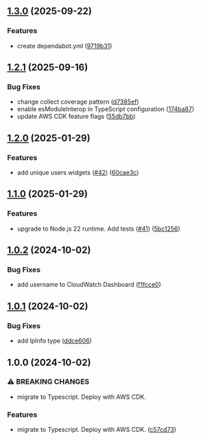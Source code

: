 ## [1.3.0](https://github.com/sturman/ip-address-location-bot/compare/v1.2.1...v1.3.0) (2025-09-22)

### Features

* create dependabot.yml ([9719b31](https://github.com/sturman/ip-address-location-bot/commit/9719b311a5b86d35428723693285f5444f4f00df))

## [1.2.1](https://github.com/sturman/ip-address-location-bot/compare/v1.2.0...v1.2.1) (2025-09-16)

### Bug Fixes

* change collect coverage pattern ([d7385ef](https://github.com/sturman/ip-address-location-bot/commit/d7385efa51a190895bdbe780253577289e1582ee))
* enable esModuleInterop in TypeScript configuration ([174ba87](https://github.com/sturman/ip-address-location-bot/commit/174ba87b0f80df1b6d410440db21ca5e7842b522))
* update AWS CDK feature flags ([55db7bb](https://github.com/sturman/ip-address-location-bot/commit/55db7bbfe34630fe23995fa2320e860dc7a9028c))

## [1.2.0](https://github.com/sturman/ip-address-location-bot/compare/v1.1.0...v1.2.0) (2025-01-29)

### Features

* add unique users widgets ([#42](https://github.com/sturman/ip-address-location-bot/issues/42)) ([60cae3c](https://github.com/sturman/ip-address-location-bot/commit/60cae3cb8dacb286b7c027cdc17090f0555bde10))

## [1.1.0](https://github.com/sturman/ip-address-location-bot/compare/v1.0.2...v1.1.0) (2025-01-29)

### Features

* upgrade to Node.js 22 runtime. Add tests ([#41](https://github.com/sturman/ip-address-location-bot/issues/41)) ([5bc1256](https://github.com/sturman/ip-address-location-bot/commit/5bc125603aaa1a94f533658bf8cecba24c76c442))

## [1.0.2](https://github.com/sturman/ip-address-location-bot/compare/v1.0.1...v1.0.2) (2024-10-02)

### Bug Fixes

* add username to CloudWatch Dashboard ([f1fcce0](https://github.com/sturman/ip-address-location-bot/commit/f1fcce0e9a51c6cd64ac3b2747164e01c4dc60a1))

## [1.0.1](https://github.com/sturman/ip-address-location-bot/compare/v1.0.0...v1.0.1) (2024-10-02)

### Bug Fixes

* add IpInfo type ([ddce606](https://github.com/sturman/ip-address-location-bot/commit/ddce6067c2bf035f787da184299f43b9d8901355))

## 1.0.0 (2024-10-02)

### ⚠ BREAKING CHANGES

* migrate to Typescript. Deploy with AWS CDK.

### Features

* migrate to Typescript. Deploy with AWS CDK. ([c57cd73](https://github.com/sturman/ip-address-location-bot/commit/c57cd735ee0793e78565708ac119f1015ac0fae1))
